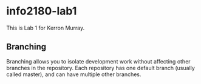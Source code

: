 # info2180-lab1

This is Lab 1 for Kerron Murray.

## Branching
Branching allows you to isolate development work without
affecting other branches in the repository. Each repository
has one default branch (usually called master), and can have
multiple other branches.
